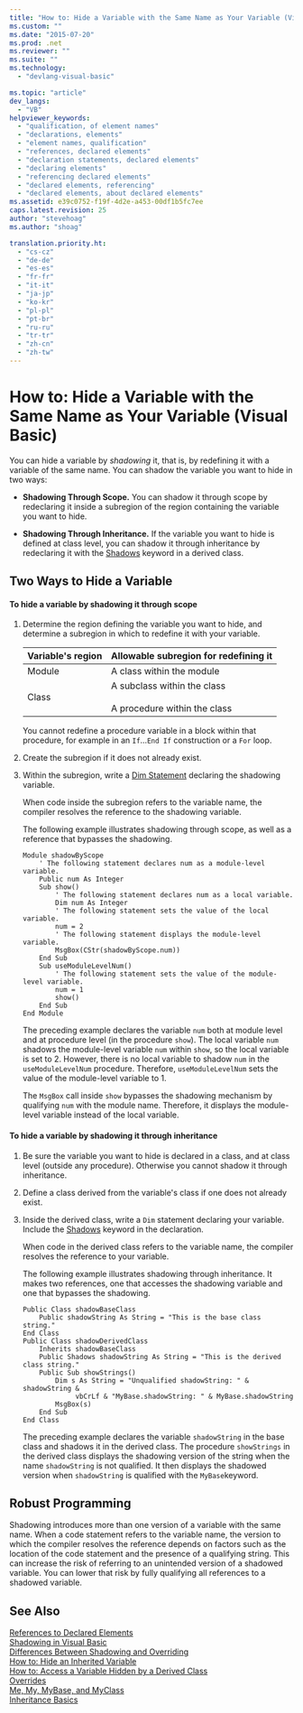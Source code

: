 ```yaml
---
title: "How to: Hide a Variable with the Same Name as Your Variable (Visual Basic) | Microsoft Docs"
ms.custom: ""
ms.date: "2015-07-20"
ms.prod: .net
ms.reviewer: ""
ms.suite: ""
ms.technology: 
  - "devlang-visual-basic"

ms.topic: "article"
dev_langs: 
  - "VB"
helpviewer_keywords: 
  - "qualification, of element names"
  - "declarations, elements"
  - "element names, qualification"
  - "references, declared elements"
  - "declaration statements, declared elements"
  - "declaring elements"
  - "referencing declared elements"
  - "declared elements, referencing"
  - "declared elements, about declared elements"
ms.assetid: e39c0752-f19f-4d2e-a453-00df1b5fc7ee
caps.latest.revision: 25
author: "stevehoag"
ms.author: "shoag"

translation.priority.ht: 
  - "cs-cz"
  - "de-de"
  - "es-es"
  - "fr-fr"
  - "it-it"
  - "ja-jp"
  - "ko-kr"
  - "pl-pl"
  - "pt-br"
  - "ru-ru"
  - "tr-tr"
  - "zh-cn"
  - "zh-tw"
---
```

# How to: Hide a Variable with the Same Name as Your Variable (Visual Basic)
You can hide a variable by *shadowing* it, that is, by redefining it with a variable of the same name. You can shadow the variable you want to hide in two ways:  
  
-   **Shadowing Through Scope.** You can shadow it through scope by redeclaring it inside a subregion of the region containing the variable you want to hide.  
  
-   **Shadowing Through Inheritance.** If the variable you want to hide is defined at class level, you can shadow it through inheritance by redeclaring it with the [Shadows](../../../../visual-basic/language-reference/modifiers/shadows.md) keyword in a derived class.  
  
## Two Ways to Hide a Variable  
  
#### To hide a variable by shadowing it through scope  
  
1.  Determine the region defining the variable you want to hide, and determine a subregion in which to redefine it with your variable.  
  
    |Variable's region|Allowable subregion for redefining it|  
    |-----------------------|-------------------------------------------|  
    |Module|A class within the module|  
    |Class|A subclass within the class<br /><br /> A procedure within the class|  
  
     You cannot redefine a procedure variable in a block within that procedure, for example in an `If`...`End If` construction or a `For` loop.  
  
2.  Create the subregion if it does not already exist.  
  
3.  Within the subregion, write a [Dim Statement](../../../../visual-basic/language-reference/statements/dim-statement.md) declaring the shadowing variable.  
  
     When code inside the subregion refers to the variable name, the compiler resolves the reference to the shadowing variable.  
  
     The following example illustrates shadowing through scope, as well as a reference that bypasses the shadowing.  
  
    ```  
    Module shadowByScope  
        ' The following statement declares num as a module-level variable.  
        Public num As Integer  
        Sub show()  
            ' The following statement declares num as a local variable.  
            Dim num As Integer  
            ' The following statement sets the value of the local variable.  
            num = 2  
            ' The following statement displays the module-level variable.  
            MsgBox(CStr(shadowByScope.num))  
        End Sub  
        Sub useModuleLevelNum()  
            ' The following statement sets the value of the module-level variable.  
            num = 1  
            show()  
        End Sub  
    End Module  
    ```  
  
     The preceding example declares the variable `num` both at module level and at procedure level (in the procedure `show`). The local variable `num` shadows the module-level variable `num` within `show`, so the local variable is set to 2. However, there is no local variable to shadow `num` in the `useModuleLevelNum` procedure. Therefore, `useModuleLevelNum` sets the value of the module-level variable to 1.  
  
     The `MsgBox` call inside `show` bypasses the shadowing mechanism by qualifying `num` with the module name. Therefore, it displays the module-level variable instead of the local variable.  
  
#### To hide a variable by shadowing it through inheritance  
  
1.  Be sure the variable you want to hide is declared in a class, and at class level (outside any procedure). Otherwise you cannot shadow it through inheritance.  
  
2.  Define a class derived from the variable's class if one does not already exist.  
  
3.  Inside the derived class, write a `Dim` statement declaring your variable. Include the [Shadows](../../../../visual-basic/language-reference/modifiers/shadows.md) keyword in the declaration.  
  
     When code in the derived class refers to the variable name, the compiler resolves the reference to your variable.  
  
     The following example illustrates shadowing through inheritance. It makes two references, one that accesses the shadowing variable and one that bypasses the shadowing.  
  
    ```  
    Public Class shadowBaseClass  
        Public shadowString As String = "This is the base class string."  
    End Class  
    Public Class shadowDerivedClass  
        Inherits shadowBaseClass  
        Public Shadows shadowString As String = "This is the derived class string."  
        Public Sub showStrings()  
            Dim s As String = "Unqualified shadowString: " & shadowString &  
                 vbCrLf & "MyBase.shadowString: " & MyBase.shadowString  
            MsgBox(s)  
        End Sub  
    End Class  
    ```  
  
     The preceding example declares the variable `shadowString` in the base class and shadows it in the derived class. The procedure `showStrings` in the derived class displays the shadowing version of the string when the name `shadowString` is not qualified. It then displays the shadowed version when `shadowString` is qualified with the `MyBase`keyword.  
  
## Robust Programming  
 Shadowing introduces more than one version of a variable with the same name. When a code statement refers to the variable name, the version to which the compiler resolves the reference depends on factors such as the location of the code statement and the presence of a qualifying string. This can increase the risk of referring to an unintended version of a shadowed variable. You can lower that risk by fully qualifying all references to a shadowed variable.  
  
## See Also  
 [References to Declared Elements](../../../../visual-basic/programming-guide/language-features/declared-elements/references-to-declared-elements.md)   
 [Shadowing in Visual Basic](../../../../visual-basic/programming-guide/language-features/declared-elements/shadowing.md)   
 [Differences Between Shadowing and Overriding](../../../../visual-basic/programming-guide/language-features/declared-elements/differences-between-shadowing-and-overriding.md)   
 [How to: Hide an Inherited Variable](../../../../visual-basic/programming-guide/language-features/declared-elements/how-to-hide-an-inherited-variable.md)   
 [How to: Access a Variable Hidden by a Derived Class](../../../../visual-basic/programming-guide/language-features/declared-elements/how-to-access-a-variable-hidden-by-a-derived-class.md)   
 [Overrides](../../../../visual-basic/language-reference/modifiers/overrides.md)   
 [Me, My, MyBase, and MyClass](../../../../visual-basic/programming-guide/program-structure/me-my-mybase-and-myclass.md)   
 [Inheritance Basics](../../../../visual-basic/programming-guide/language-features/objects-and-classes/inheritance-basics.md)
